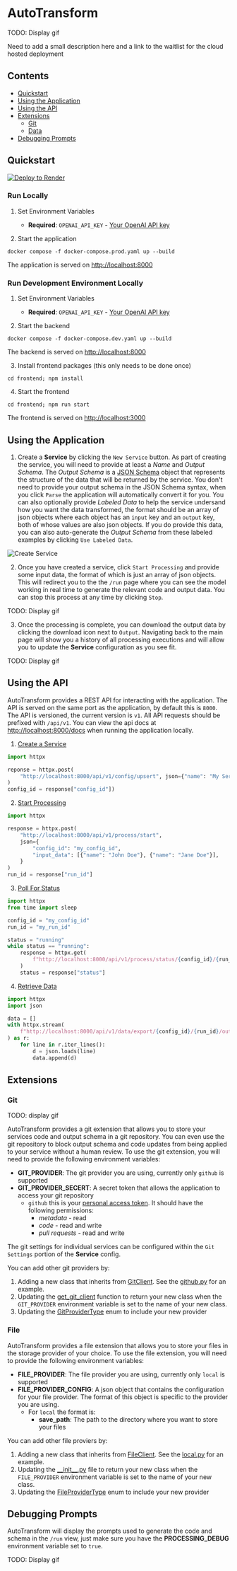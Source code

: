 # AutoTransform

TODO: Display gif

Need to add a small description here and a link to the waitlist for the cloud hosted deployment

## Contents

- [Quickstart](#quickstart)
- [Using the Application](#using-the-application)
- [Using the API](#using-the-api)
- [Extensions](#extensions)
  - [Git](#git)
  - [Data](#data)
- [Debugging Prompts](#debugging-prompts)

## Quickstart

[![Deploy to Render](https://render.com/images/deploy-to-render-button.svg)](https://render.com/deploy?repo=https://github.com/pateli18/autotransform)

### Run Locally

1. Set Environment Variables

   - **Required**: `OPENAI_API_KEY` - [Your OpenAI API key](https://platform.openai.com/docs/quickstart/account-setup)

2. Start the application

```
docker compose -f docker-compose.prod.yaml up --build
```

The application is served on [http://localhost:8000](http://localhost:8000)

### Run Development Environment Locally

1. Set Environment Variables

   - **Required**: `OPENAI_API_KEY` - [Your OpenAI API key](https://platform.openai.com/docs/quickstart/account-setup)

2. Start the backend

```
docker compose -f docker-compose.dev.yaml up --build
```

The backend is served on [http://localhost:8000](http://localhost:8000)

3. Install frontend packages (this only needs to be done once)

```
cd frontend; npm install
```

4. Start the frontend

```
cd frontend; npm run start
```

The frontend is served on [http://localhost:3000](http://localhost:3000)

## Using the Application

1. Create a **Service** by clicking the `New Service` button. As part of creating the service, you will need to provide at least a _Name_ and _Output Schema_. The _Output Schema_ is a [JSON Schema](https://json-schema.org/) object that represents the structure of the data that will be returned by the service. You don't need to provide your output schema in the JSON Schema syntax, when you click `Parse` the application will automatically convert it for you. You can also optionally provide _Labeled Data_ to help the service undersand how you want the data transformed, the format should be an array of json objects where each object has an `input` key and an `output` key, both of whose values are also json objects. If you do provide this data, you can also auto-generate the _Output Schema_ from these labeled examples by clicking `Use Labeled Data`.

![Create Service](./images/create_service.gif)

2. Once you have created a service, click `Start Processing` and provide some input data, the format of which is just an array of json objects. This will redirect you to the the `/run` page where you can see the model working in real time to generate the relevant code and output data. You can stop this process at any time by clicking `Stop`.

TODO: Display gif

3. Once the processing is complete, you can download the output data by clicking the download icon next to `Output`. Navigating back to the main page will show you a history of all processing executions and will allow you to update the **Service** configuration as you see fit.

TODO: Display gif

## Using the API

AutoTransform provides a REST API for interacting with the application. The API is served on the same port as the application, by default this is `8000`. The API is versioned, the current version is `v1`. All API requests should be prefixed with `/api/v1`. You can view the api docs at [http://localhost:8000/docs](http://localhost:8000/docs) when running the application locally.

1. [Create a Service](http://localhost:8000/docs#/config/upsert_config_api_v1_config_upsert_post)

```python
import httpx

reponse = httpx.post(
    "http://localhost:8000/api/v1/config/upsert", json={"name": "My Service", "output_schema": {"type": "object", "properties": {"name": {"type": "string"}}}}
)
config_id = response["config_id"])
```

2. [Start Processing](http://localhost:8000/docs#/process/processing_start_api_v1_process_start_post)

```python
import httpx

response = httpx.post(
    "http://localhost:8000/api/v1/process/start",
    json={
        "config_id": "my_config_id",
        "input_data": [{"name": "John Doe"}, {"name": "Jane Doe"}],
    }
)
run_id = response["run_id"]
```

3. [Poll For Status](http://localhost:8000/docs#/process/processing_status_api_v1_process_status__config_id___run_id__get)

```python
import httpx
from time import sleep

config_id = "my_config_id"
run_id = "my_run_id"

status = "running"
while status == "running":
    response = httpx.get(
        f"http://localhost:8000/api/v1/process/status/{config_id}/{run_id}"
    )
    status = response["status"]
```

4. [Retrieve Data](http://localhost:8000/docs#/data/export_api_v1_data_export__config_id___run_id___data_type__get)

```python
import httpx
import json

data = []
with httpx.stream(
    f"http://localhost:8000/api/v1/data/export/{config_id}/{run_id}/output"
) as r:
    for line in r.iter_lines():
        d = json.loads(line)
        data.append(d)
```

## Extensions

### Git

TODO: display gif

AutoTransform provides a git extension that allows you to store your services code and output schema in a git repository. You can even use the git repository to block output schema and code updates from being applied to your service without a human review. To use the git extension, you will need to provide the following environment variables:

- **GIT_PROVIDER**: The git provider you are using, currently only `github` is supported
- **GIT_PROVIDER_SECERT**: A secret token that allows the application to access your git repository
  - `github` this is your [personal access token](https://github.com/settings/tokens?type=beta). It should have the following permissions:
    - _metadata_ - read
    - _code_ - read and write
    - _pull requests_ - read and write

The git settings for individual services can be configured within the `Git Settings` portion of the **Service** config.

You can add other git providers by:

1. Adding a new class that inherits from [GitClient](./backend/autotransform/git/autotransform_types.py#L467). See the [github.py](./backend/autotransform/git/github.py) for an example.
2. Updating the [get_git_client](./backend/autotransform/git/__init__.py#L23) function to return your new class when the `GIT_PROVIDER` environment variable is set to the name of your new class.
3. Updating the [GitProviderType](./backend/autotransform/utils.py#L12) enum to include your new provider

### File

AutoTransform provides a file extension that allows you to store your files in the storage provider of your choice. To use the file extension, you will need to provide the following environment variables:

- **FILE_PROVIDER**: The file provider you are using, currently only `local` is supported
- **FILE_PROVIDER_CONFIG**: A json object that contains the configuration for your file provider. The format of this object is specific to the provider you are using.
  - For `local` the format is:
    - **save_path**: The path to the directory where you want to store your files

You can add other file proviers by:

1. Adding a new class that inherits from [FileClient](./backend/autotransform/file/autotransform_types.py#L572). See the [local.py](./backend/autotransform/file/local.py) for an example.
2. Updating the [\_\_init\_\_.py](./backend/autotransform/file/__init__.py#L23) file to return your new class when the `FILE_PROVIDER` environment variable is set to the name of your new class.
3. Updating the [FileProviderType](./backend/autotransform/utils.py#L8) enum to include your new provider

## Debugging Prompts

AutoTransform will display the prompts used to generate the code and schema in the `/run` view, just make sure you have the **PROCESSING_DEBUG** environment variable set to `true`.

TODO: Display gif
